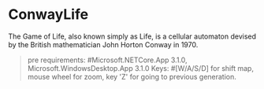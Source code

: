 # ConwayLife
The Game of Life, also known simply as Life, is a cellular automaton devised by the British mathematician John Horton Conway in 1970.
> pre requirements: 
#Microsoft.NETCore.App 3.1.0, Microsoft.WindowsDesktop.App 3.1.0
> Keys:
#[W/A/S/D] for shift map, mouse wheel for zoom, key 'Z' for going to previous generation.
